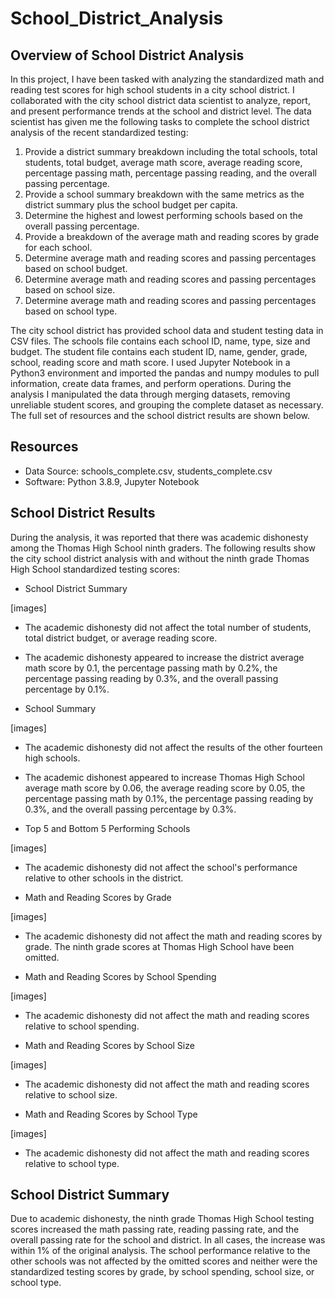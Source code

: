# School_District_Analysis

## Overview of School District Analysis

In this project, I have been tasked with analyzing the standardized math and reading test scores for high school students in a city school district. I collaborated with the city school district data scientist to analyze, report, and present performance trends at the school and district level. The data scientist has given me the following tasks to complete the school district analysis of the recent standardized testing:

1. Provide a district summary breakdown including the total schools, total students, total budget, average math score, average reading score, percentage passing math, percentage passing reading, and the overall passing percentage.
2. Provide a school summary breakdown with the same metrics as the district summary plus the school budget per capita.
3. Determine the highest and lowest performing schools based on the overall passing percentage.
4. Provide a breakdown of the average math and reading scores by grade for each school.
5. Determine average math and reading scores and passing percentages based on school budget.
6. Determine average math and reading scores and passing percentages based on school size.
7. Determine average math and reading scores and passing percentages based on school type.

The city school district has provided school data and student testing data in CSV files. The schools file contains each school ID, name, type, size and budget. The student file contains each student ID, name, gender, grade, school, reading score and math score. I used Jupyter Notebook in a Python3 environment and imported the pandas and numpy modules to pull information, create data frames, and perform operations. During the analysis I manipulated the data through merging datasets, removing unreliable student scores, and grouping the complete dataset as necessary. The full set of resources and the school district results are shown below.

## Resources
- Data Source: schools_complete.csv, students_complete.csv
- Software: Python 3.8.9, Jupyter Notebook

## School District Results

During the analysis, it was reported that there was academic dishonesty among the Thomas High School ninth graders. The following results show the city school district analysis with and without the ninth grade Thomas High School standardized testing scores:

- School District Summary

[images]

  - The academic dishonesty did not affect the total number of students, total district budget, or average reading score.
  - The academic dishonesty appeared to increase the district average math score by 0.1, the percentage passing math by 0.2%, the percentage passing reading by 0.3%, and the overall passing percentage by 0.1%.

- School Summary

[images]

  - The academic dishonesty did not affect the results of the other fourteen high schools.
  - The academic dishonest appeared to increase Thomas High School average math score by 0.06, the average reading score by 0.05, the percentage passing math by 0.1%, the percentage passing reading by 0.3%, and the overall passing percentage by 0.3%.

- Top 5 and Bottom 5 Performing Schools

[images]

  - The academic dishonesty did not affect the school's performance relative to other schools in the district.

- Math and Reading Scores by Grade

[images]

  - The academic dishonesty did not affect the math and reading scores by grade. The ninth grade scores at Thomas High School have been omitted.

- Math and Reading Scores by School Spending

[images]

  - The academic dishonesty did not affect the math and reading scores relative to school spending.

- Math and Reading Scores by School Size

[images]

  - The academic dishonesty did not affect the math and reading scores relative to school size.

- Math and Reading Scores by School Type

[images]

  - The academic dishonesty did not affect the math and reading scores relative to school type.

## School District Summary

Due to academic dishonesty, the ninth grade Thomas High School testing scores increased the math passing rate, reading passing rate, and the overall passing rate for the school and district. In all cases, the increase was within 1% of the original analysis. The school performance relative to the other schools was not affected by the omitted scores and neither were the standardized testing scores by grade, by school spending, school size, or school type.
